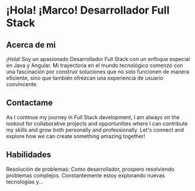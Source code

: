 # ¡Hola! ¡Marco! Desarrollador Full Stack

## Acerca de mi

¡Hola! Soy un apasionado Desarrollador Full Stack con un enfoque especial en Java y Angular. Mi trayectoria en el mundo tecnológico comenzó con una fascinación por construir soluciones que no solo funcionen de manera eficiente, sino que también ofrezcan una experiencia de usuario convincente.

## Contactame

As I continue my journey in Full Stack development, I am always on the lookout for collaborative projects and opportunities where I can contribute my skills and grow both personally and professionally. Let's connect and explore how we can create something amazing together!


## Habilidades

Resolución de problemas: Como desarrollador, prospero resolviendo problemas complejos. Constantemente estoy explorando nuevas tecnologías y...